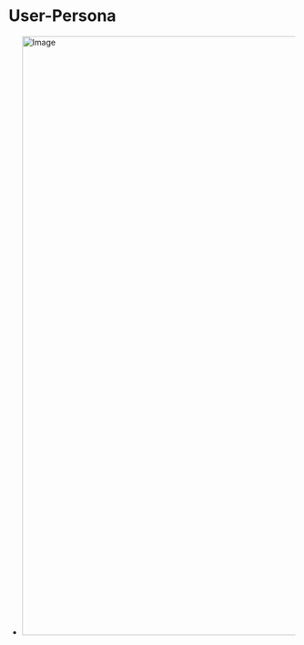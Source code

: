 # User-Persona
- <img width="1024" height="1052" alt="Image" src="https://github.com/user-attachments/assets/e33f696f-7805-4474-88a6-edadeb87f186" />

